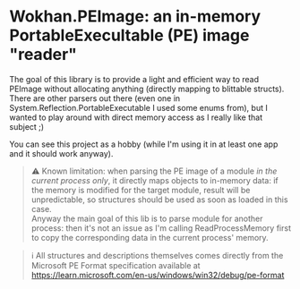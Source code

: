 # Wokhan.PEImage: an in-memory PortableExecultable (PE) image "reader"

The goal of this library is to provide a light and efficient way to read PEImage without allocating anything (directly mapping to blittable structs). There are other parsers out there (even one in System.Reflection.PortableExecutable I used some enums from), but I wanted to play around with direct memory access as I really like that subject ;)

You can see this project as a hobby (while I'm using it in at least one app and it should work anyway).

> :warning: Known limitation: when parsing the PE image of a module *in the current process only*, it directly maps objects to in-memory data: if the memory is modified for the target module, result will be unpredictable, so structures should be used as soon as loaded in this case.
> \
> Anyway the main goal of this lib is to parse module for another process: then it's not an issue as I'm calling ReadProcessMemory first to copy the corresponding data in the current process' memory.

> :information_source: All structures and descriptions themselves comes directly from the Microsoft PE Format specification available at 
https://learn.microsoft.com/en-us/windows/win32/debug/pe-format

